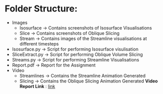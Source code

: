 # Folder Structure:

- Images 
    - Isosurface  -> Contains screenshots of Isosurface Visualisations
    - Slice       -> Contains screenshots of Oblique Slicing 
    - Stream      -> Contains images of the Streamline visualisations at different timesteps
- Isosurface.py   -> Script for performing Isosurface visulisation
- SliceExtract.py -> Script for performing Oblique Volume Slicing
- Streams.py      -> Script for performing Streamline Visualisations
- Report.pdf      -> Report for the Assignment
- Video           
    - Streamlines -> Contains the Streamline Animation Generated
    - Slicing     -> Contains the Oblique Slicing Animation Generated
**Video Report Link** : [link](https://iiitbac-my.sharepoint.com/:v:/g/personal/agam_kashyap_iiitb_ac_in/EapVOfefcEZGkizIiO6wm-MBQUo6LnMlNfGjxUGUTe2_2g?e=k57q2p)
